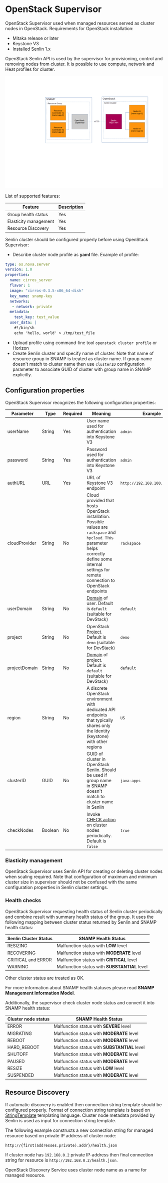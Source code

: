 OpenStack Supervisor
====
OpenStack Supervisor used when managed resources served as cluster nodes in OpenStack. Requirements for OpenStack installation:
* Mitaka release or later
* Keystone V3
* Installed Senlin 1.x

OpenStack Senlin API is used by the supervisor for provisioning, control and removing nodes from cluster. It is possible to use compute, network and Heat profiles for cluster.

![Communication scheme](openstack-supervisor.png)

List of supported features:

Feature | Description
---- | ----
Group health status | Yes
Elasticity management | Yes
Resource Discovery | Yes

Senlin cluster should be configured properly before using OpenStack Supervisor:
* Describe cluster node profile as **yaml** file. Example of profile:

```yaml
type: os.nova.server
version: 1.0
properties:
  name: cirros_server
  flavor: 1
  image: "cirros-0.3.5-x86_64-disk"
  key_name: snamp-key
  networks:
   - network: private
  metadata:
    test_key: test_value
  user_data: |
    #!/bin/sh
    echo 'hello, world' > /tmp/test_file
```
* Upload profile using command-line tool `openstack cluster profile` or Horizon
* Create Senlin cluster and specify name of cluster. Note that name of resource group in SNAMP is treated as cluster name. If group name doesn't match to cluster name then use `clusterID` configuration parameter to associate GUID of cluster with group name in SNAMP explicitly.

## Configuration properties
OpenStack Supervisor recognizes the following configuration properties:

Parameter | Type | Required | Meaning | Example
---- | ---- | ---- | ---- | ----
userName | String | Yes | User name used for authentication into Keystone V3 | `admin`
password | String | Yes | Password used for authentication into Keystone V3 | `admin`
authURL | URL | Yes | URL of Keystone V3 endpoint | `http://192.168.100.3:5000/v3`
cloudProvider | String | No | Cloud provided that hosts OpenStack installation. Possible values are `rackspace` and `hpcloud`. This parameter helps correctly define some internal settings for remote connection to OpenStack endpoints | `rackspace`
userDomain | String | No | [Domain](https://docs.openstack.org/mitaka/install-guide-obs/common/glossary.html#term-domain) of user. Default is `default` (suitable for DevStack) | `default`
project | String | No | OpenStack [Project](https://docs.openstack.org/mitaka/install-guide-obs/common/glossary.html#term-domain). Default is `demo` (suitable for DevStack) | `demo`
projectDomain | String | No | [Domain](https://docs.openstack.org/mitaka/install-guide-obs/common/glossary.html#term-domain) of project. Default is `default` (suitable for DevStack) | `default`
region | String | No | A discrete OpenStack environment with dedicated API endpoints that typically shares only the Identity (keystone) with other regions | `US`
clusterID | GUID | No | GUID of cluster in OpenStack Senlin. Should be used if group name in SNAMP doesn't match to cluster name in Senlin | `java-apps`
checkNodes | Boolean | No | Invoke [CHECK action](https://docs.openstack.org/developer/senlin/user/actions.html) on cluster nodes periodically. Default is `false` | `true`

### Elasticity management
OpenStack Supervisor uses Senlin API for creating or deleting cluster nodes when scaling required. Note that configuration of maximum and minimum cluster size in supervisor should not be confused with the same configuration properties in Senlin cluster settings.

### Health checks
OpenStack Supervisor requesting health status of Senlin cluster periodically and combine result with summary health status of the group. It uses the following mapping between cluster status returned by Senlin and SNAMP health status:

Senlin Cluster Status | SNAMP Health Status
---- | ----
RESIZING | Malfunction status with **LOW** level
RECOVERING | Malfunction status with **MODERATE** level
CRITICAL and ERROR | Malfunction status with **CRITICAL** level
WARNING | Malfunction status with **SUBSTANTIAL** level

Other cluster status are treated as OK.

For more information about SNAMP health statuses please read **SNAMP Management Information Model**.

Additionally, the supervisor check cluster node status and convert it into SNAMP health status:

Cluster node status | SNAMP Health Status
---- | ----
ERROR | Malfunction status with **SEVERE** level
MIGRATING | Malfunction status with **MODERATE** level
REBOOT | Malfunction status with **MODERATE** level
HARD_REBOOT | Malfunction status with **SUBSTANTIAL** level
SHUTOFF | Malfunction status with **MODERATE** level
PAUSED | Malfunction status with **MODERATE** level
RESIZE | Malfunction status with **LOW** level
SUSPENDED | Malfunction status with **MODERATE** level

## Resource Discovery
If automatic discovery is enabled then connection string template should be configured properly. Format of connection string template is based on [StringTemplate](https://github.com/antlr/stringtemplate4/blob/master/doc/cheatsheet.md) templating language. Cluster node metadata provided by Senlin is used as input for connection string template.

The following example constructs a new connection string for managed resource based on private IP address of cluster node:
```
http://{first(addresses.private).addr}/health.json
```
If cluster node has `192.168.0.2` private IP-address then final connection string for resource is `http://192.168.0.2/health.json`.

OpenStack Discovery Service uses cluster node name as a name for managed resource.
